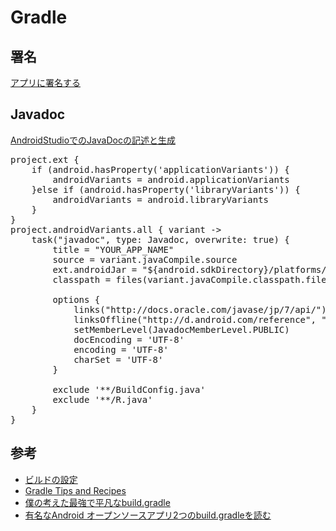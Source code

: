 # Gradle

## 署名
[アプリに署名する](https://developer.android.com/studio/publish/app-signing.html?hl=ja)

## Javadoc
[AndroidStudioでのJavaDocの記述と生成](http://qiita.com/k-yamada@github/items/fa77864b31919c0b765a)
<pre>
project.ext {
    if (android.hasProperty('applicationVariants')) {
        androidVariants = android.applicationVariants
    }else if (android.hasProperty('libraryVariants')) {
        androidVariants = android.libraryVariants
    }
}
project.androidVariants.all { variant ->
    task("javadoc", type: Javadoc, overwrite: true) {
        title = "YOUR_APP_NAME"
        source = variant.javaCompile.source
        ext.androidJar = "${android.sdkDirectory}/platforms/${android.compileSdkVersion}/android.jar"
        classpath = files(variant.javaCompile.classpath.files) + files(ext.androidJar)

        options {
            links("http://docs.oracle.com/javase/jp/7/api/");
            linksOffline("http://d.android.com/reference", "${android.sdkDirectory}/docs/reference")
            setMemberLevel(JavadocMemberLevel.PUBLIC)
            docEncoding = 'UTF-8'
            encoding = 'UTF-8'
            charSet = 'UTF-8'
        }

        exclude '**/BuildConfig.java'
        exclude '**/R.java'
    }
}
</pre>

## 参考
* [ビルドの設定](https://developer.android.com/studio/build/index.html?hl=ja)
* [Gradle Tips and Recipes](https://developer.android.com/studio/build/gradle-tips.html)
* [僕の考えた最強で平凡なbuild.gradle](https://wasabeef.jp/android-gradle/)
* [有名なAndroid オープンソースアプリ2つのbuild.gradleを読む](http://qiita.com/takahirom/items/9919697580fa3919df88)
